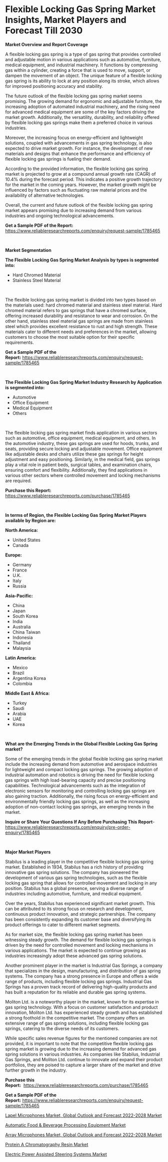 <p><h1>Flexible Locking Gas Spring Market Insights, Market Players and Forecast Till 2030</h1></p><p><strong>Market Overview and Report Coverage</strong></p>
<p><p>A flexible locking gas spring is a type of gas spring that provides controlled and adjustable motion in various applications such as automotive, furniture, medical equipment, and industrial machinery. It functions by compressing gas within a cylinder, creating a force that is used to move, support, or dampen the movement of an object. The unique feature of a flexible locking gas spring is its ability to lock at any position along its stroke, which allows for improved positioning accuracy and stability.</p><p>The future outlook of the flexible locking gas spring market seems promising. The growing demand for ergonomic and adjustable furniture, the increasing adoption of automated industrial machinery, and the rising need for advanced medical equipment are some of the key factors driving the market growth. Additionally, the versatility, durability, and reliability offered by flexible locking gas springs make them a preferred choice in various industries.</p><p>Moreover, the increasing focus on energy-efficient and lightweight solutions, coupled with advancements in gas spring technology, is also expected to drive market growth. For instance, the development of new materials and designs that enhance the performance and efficiency of flexible locking gas springs is fueling their demand.</p><p>According to the provided information, the flexible locking gas spring market is projected to grow at a compound annual growth rate (CAGR) of 10.4% during the forecast period. This indicates a positive growth trajectory for the market in the coming years. However, the market growth might be influenced by factors such as fluctuating raw material prices and the availability of alternative technologies.</p><p>Overall, the current and future outlook of the flexible locking gas spring market appears promising due to increasing demand from various industries and ongoing technological advancements.</p></p>
<p><strong>Get a Sample PDF of the Report:</strong> <a href="https://www.reliableresearchreports.com/enquiry/request-sample/1785465">https://www.reliableresearchreports.com/enquiry/request-sample/1785465</a></p>
<p>&nbsp;</p>
<p><strong>Market Segmentation</strong></p>
<p><strong>The Flexible Locking Gas Spring Market Analysis by types is segmented into:</strong></p>
<p><ul><li>Hard Chromed Material</li><li>Stainless Steel Material</li></ul></p>
<p>&nbsp;</p>
<p><p>The flexible locking gas spring market is divided into two types based on the materials used: hard chromed material and stainless steel material. Hard chromed material refers to gas springs that have a chromed surface, offering increased durability and resistance to wear and corrosion. On the other hand, stainless steel material gas springs are made from stainless steel which provides excellent resistance to rust and high strength. These materials cater to different needs and preferences in the market, allowing customers to choose the most suitable option for their specific requirements.</p></p>
<p><strong>Get a Sample PDF of the Report:</strong>&nbsp;<a href="https://www.reliableresearchreports.com/enquiry/request-sample/1785465">https://www.reliableresearchreports.com/enquiry/request-sample/1785465</a></p>
<p>&nbsp;</p>
<p><strong>The Flexible Locking Gas Spring Market Industry Research by Application is segmented into:</strong></p>
<p><ul><li>Automotive</li><li>Office Equipment</li><li>Medical Equipment</li><li>Others</li></ul></p>
<p>&nbsp;</p>
<p><p>The flexible locking gas spring market finds application in various sectors such as automotive, office equipment, medical equipment, and others. In the automotive industry, these gas springs are used for hoods, trunks, and seats, providing secure locking and adjustable movement. Office equipment like adjustable desks and chairs utilize these gas springs for height adjustment and easy positioning. Similarly, in the medical field, gas springs play a vital role in patient beds, surgical tables, and examination chairs, ensuring comfort and flexibility. Additionally, they find applications in various other sectors where controlled movement and locking mechanisms are required.</p></p>
<p><strong>Purchase this Report:</strong>&nbsp; <a href="https://www.reliableresearchreports.com/purchase/1785465">https://www.reliableresearchreports.com/purchase/1785465</a></p>
<p>&nbsp;</p>
<p><strong>In terms of Region, the Flexible Locking Gas Spring Market Players available by Region are:</strong></p>
<p>
    <p> <strong> North America: </strong>
        <ul>
            <li>United States</li>
            <li>Canada</li>
        </ul>
        </p> 
    <p> <strong> Europe: </strong>
        <ul>
            <li>Germany</li>
            <li>France</li>
            <li>U.K.</li>
            <li>Italy</li>
            <li>Russia</li>
        </ul>
        </p> 
    <p> <strong> Asia-Pacific: </strong>
        <ul>
            <li>China</li>
            <li>Japan</li>
            <li>South Korea</li>
            <li>India</li>
            <li>Australia</li>
            <li>China Taiwan</li>
            <li>Indonesia</li>
            <li>Thailand</li>
            <li>Malaysia</li>
        </ul>
        </p> 
    <p> <strong> Latin America: </strong>
        <ul>
            <li>Mexico</li>
            <li>Brazil</li>
            <li>Argentina Korea</li>
            <li>Colombia</li>
        </ul>
        </p> 
    <p> <strong> Middle East & Africa: </strong>
        <ul>
            <li>Turkey</li>
            <li>Saudi</li>
            <li>Arabia</li>
            <li>UAE</li>
            <li>Korea</li>
        </ul>
    </p>
    </p>
<p>&nbsp;</p>
<p><strong>What are the Emerging Trends in the Global Flexible Locking Gas Spring market?</strong></p>
<p><p>Some of the emerging trends in the global flexible locking gas spring market include the increasing demand from automotive and aerospace industries for lightweight and compact locking gas springs. The growing adoption of industrial automation and robotics is driving the need for flexible locking gas springs with high load-bearing capacity and precise positioning capabilities. Technological advancements such as the integration of electronic sensors for monitoring and controlling locking gas springs are also gaining traction. Additionally, the rising focus on energy-efficient and environmentally friendly locking gas springs, as well as the increasing adoption of non-contact locking gas springs, are emerging trends in the market.</p></p>
<p><strong>Inquire or Share Your Questions If Any Before Purchasing This Report</strong>- <a href="https://www.reliableresearchreports.com/enquiry/pre-order-enquiry/1785465">https://www.reliableresearchreports.com/enquiry/pre-order-enquiry/1785465</a></p>
<p>&nbsp;</p>
<p><strong>Major Market Players</strong></p>
<p><p>Stabilus is a leading player in the competitive flexible locking gas spring market. Established in 1934, Stabilus has a rich history of providing innovative gas spring solutions. The company has pioneered the development of various gas spring technologies, such as the flexible locking gas spring that allows for controlled movement and locking in any position. Stabilus has a global presence, serving a diverse range of industries including automotive, furniture, and medical equipment.</p><p>Over the years, Stabilus has experienced significant market growth. This can be attributed to its strong focus on research and development, continuous product innovation, and strategic partnerships. The company has been consistently expanding its customer base and diversifying its product offerings to cater to different market segments.</p><p>As for market size, the flexible locking gas spring market has been witnessing steady growth. The demand for flexible locking gas springs is driven by the need for controlled movement and locking mechanisms in various applications. The market is expected to continue growing as industries increasingly adopt these advanced gas spring solutions.</p><p>Another prominent player in the market is Industrial Gas Springs, a company that specializes in the design, manufacturing, and distribution of gas spring systems. The company has a strong presence in Europe and offers a wide range of products, including flexible locking gas springs. Industrial Gas Springs has a proven track record of delivering high-quality products and has built a reputation for its reliable and durable gas spring systems.</p><p>Moliton Ltd. is a noteworthy player in the market, known for its expertise in gas spring technology. With a focus on customer satisfaction and product innovation, Moliton Ltd. has experienced steady growth and has established a strong foothold in the competitive market. The company offers an extensive range of gas spring solutions, including flexible locking gas springs, catering to the diverse needs of its customers.</p><p>While specific sales revenue figures for the mentioned companies are not provided, it is important to note that the competitive flexible locking gas spring market is growing due to the increasing demand for advanced gas spring solutions in various industries. As companies like Stabilus, Industrial Gas Springs, and Moliton Ltd. continue to innovate and expand their product portfolios, they are poised to capture a larger share of the market and drive further growth in the industry.</p></p>
<p><strong>Purchase this Report:</strong>&nbsp;&nbsp;<a href="https://www.reliableresearchreports.com/purchase/1785465">https://www.reliableresearchreports.com/purchase/1785465</a></p>
<p></p>
<p><strong>Get a Sample PDF of the Report:</strong>&nbsp;<a href="https://www.reliableresearchreports.com/enquiry/request-sample/1785465">https://www.reliableresearchreports.com/enquiry/request-sample/1785465</a></p>
<p><p><a href="https://medium.com/@charityrice2662/lapel-microphones-market-global-outlook-and-forecast-2022-2028-market-trends-and-market-analysis-74f5fd3cd99e">Lapel Microphones Market, Global Outlook and Forecast 2022-2028 Market</a></p><p><a href="https://github.com/marloy8/Market-Research-Report-List-1/blob/main/automatic-food-beverage-processing-equipment-market.md">Automatic Food & Beverage Processing Equipment Market</a></p><p><a href="https://medium.com/@samirmayert107/array-microphones-market-global-outlook-and-forecast-2022-2028-market-insights-into-market-cagr-ef3291bf81d6">Array Microphones Market, Global Outlook and Forecast 2022-2028 Market</a></p><p><a href="https://www.linkedin.com/pulse/protein-chromatography-resin-market-share-amp-new-trends-2jqfe/">Protein A Chromatography Resin Market</a></p><p><a href="https://github.com/aliciawhite5576/Market-Research-Report-List-1/blob/main/electric-power-assisted-steering-systems-market.md">Electric Power Assisted Steering Systems Market</a></p></p>
